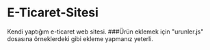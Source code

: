 # E-Ticaret-Sitesi
Kendi yaptığım e-ticaret web sitesi. 
###Ürün eklemek için "urunler.js" dosasına örneklerdeki gibi ekleme yapmanız yeterli.
